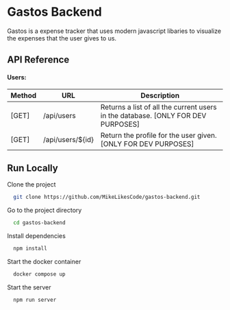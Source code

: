 
# Gastos Backend

Gastos is a expense tracker that uses modern javascript libaries to visualize the expenses
that the user gives to us.




## API Reference

#### Users:

| Method   | URL                | Description                                                                                                |
| ------   | --------------     | ---------------------------------------------------------------------------------------------------------- |
| [GET]   | /api/users | Returns a list of all the current users in the database. [ONLY FOR DEV PURPOSES]                                      |
| [GET]   | /api/users/${id}   | Return the profile for the user given. [ONLY FOR DEV PURPOSES]                                                     |

## Run Locally

Clone the project

```bash
  git clone https://github.com/MikeLikesCode/gastos-backend.git
```

Go to the project directory

```bash
  cd gastos-backend
```

Install dependencies

```bash
  npm install
```

Start the docker container

```bash
  docker compose up
```

Start the server

```bash
  npm run server
```

